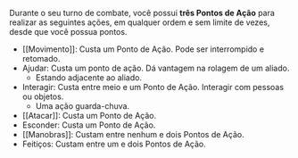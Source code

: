 Durante o seu turno de combate, você possui **três Pontos de Ação** para realizar as seguintes ações, em qualquer ordem e sem limite de vezes, desde que você possua pontos.

- [[Movimento]]: Custa um Ponto de Ação. Pode ser interrompido e retomado.
- Ajudar: Custa um ponto de ação. Dá vantagem na rolagem de um aliado.
	- Estando adjacente ao aliado.
- Interagir: Custa entre meio e um Ponto de Ação. Interagir com pessoas ou objetos. 
	- Uma ação guarda-chuva.
- [[Atacar]]: Custa um Ponto de Ação.
- Esconder: Custa um Ponto de Ação. 
- [[Manobras]]: Custam entre nenhum e dois Pontos de Ação.
- Feitiços: Custam entre um e dois Pontos de Ação.


